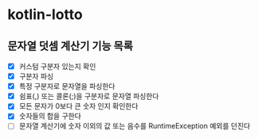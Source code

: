 # kotlin-lotto

## 문자열 덧셈 계산기 기능 목록
-[x] 커스텀 구분자 있는지 확인
-[x] 구분자 파싱
-[x] 특정 구분자로 문자열을 파싱한다
-[x] 쉼표(,) 또는 콜론(;)을 구분자로 문자열 파싱한다 
-[x] 모든 문자가 0보다 큰 숫자 인지 확인한다
-[x] 숫자들의 합을 구한다
-[ ] 문자열 계산기에 숫자 이외의 값 또는 음수를 RuntimeException 예외를 던진다
